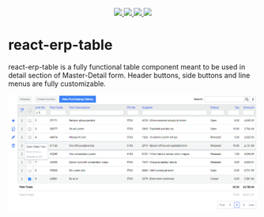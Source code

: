 <p align="center">
    <a href="https://github.com/badges/shields/graphs/contributors" alt="Contributors">
        <img src="https://img.shields.io/npm/l/react-erp-table?style=plastic" />
        <img src="https://img.shields.io/npm/v/react-erp-table?style=plastic" />
        <img src="https://img.shields.io/github/last-commit/lakmalp/react-erp-table?style=plastic" />
        <img src="https://badgen.net/bundlephobia/min/react-erp-table" />
    </a>
</p>

# react-erp-table
react-erp-table is a fully functional table component meant to be used in detail section of Master-Detail form. Header buttons, side buttons and line menus are fully customizable.

<img src="https://github.com/lakmalp/react-erp-table/blob/master/media/react-erp-table.png" />